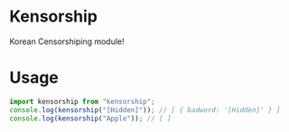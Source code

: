 # Kensorship

Korean Censorshiping module!

# Usage

```ts
import kensorship from "kensorship";
console.log(kensorship("[Hidden]")); // [ { badword: '[Hidden]' } ]
console.log(kensorship("Apple")); // [ ]
```
